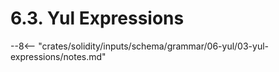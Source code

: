<!-- This file is generated automatically by infrastructure scripts. Please don't edit by hand. -->

# 6.3. Yul Expressions

--8<-- "crates/solidity/inputs/schema/grammar/06-yul/03-yul-expressions/notes.md"
